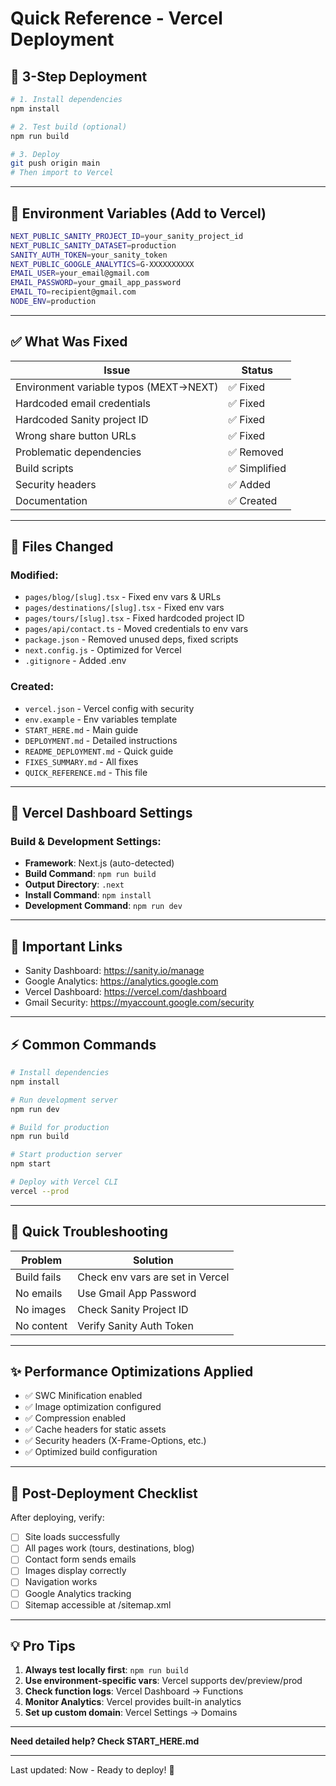 # Quick Reference - Vercel Deployment

## 🚀 3-Step Deployment

```bash
# 1. Install dependencies
npm install

# 2. Test build (optional)
npm run build

# 3. Deploy
git push origin main
# Then import to Vercel
```

---

## 🔑 Environment Variables (Add to Vercel)

```bash
NEXT_PUBLIC_SANITY_PROJECT_ID=your_sanity_project_id
NEXT_PUBLIC_SANITY_DATASET=production
SANITY_AUTH_TOKEN=your_sanity_token
NEXT_PUBLIC_GOOGLE_ANALYTICS=G-XXXXXXXXXX
EMAIL_USER=your_email@gmail.com
EMAIL_PASSWORD=your_gmail_app_password
EMAIL_TO=recipient@gmail.com
NODE_ENV=production
```

---

## ✅ What Was Fixed

| Issue | Status |
|-------|--------|
| Environment variable typos (MEXT→NEXT) | ✅ Fixed |
| Hardcoded email credentials | ✅ Fixed |
| Hardcoded Sanity project ID | ✅ Fixed |
| Wrong share button URLs | ✅ Fixed |
| Problematic dependencies | ✅ Removed |
| Build scripts | ✅ Simplified |
| Security headers | ✅ Added |
| Documentation | ✅ Created |

---

## 📁 Files Changed

### Modified:
- `pages/blog/[slug].tsx` - Fixed env vars & URLs
- `pages/destinations/[slug].tsx` - Fixed env vars
- `pages/tours/[slug].tsx` - Fixed hardcoded project ID
- `pages/api/contact.ts` - Moved credentials to env vars
- `package.json` - Removed unused deps, fixed scripts
- `next.config.js` - Optimized for Vercel
- `.gitignore` - Added .env

### Created:
- `vercel.json` - Vercel config with security
- `env.example` - Env variables template
- `START_HERE.md` - Main guide
- `DEPLOYMENT.md` - Detailed instructions
- `README_DEPLOYMENT.md` - Quick guide
- `FIXES_SUMMARY.md` - All fixes
- `QUICK_REFERENCE.md` - This file

---

## 🎯 Vercel Dashboard Settings

### Build & Development Settings:
- **Framework**: Next.js (auto-detected)
- **Build Command**: `npm run build`
- **Output Directory**: `.next`
- **Install Command**: `npm install`
- **Development Command**: `npm run dev`

---

## 🔗 Important Links

- Sanity Dashboard: https://sanity.io/manage
- Google Analytics: https://analytics.google.com
- Vercel Dashboard: https://vercel.com/dashboard
- Gmail Security: https://myaccount.google.com/security

---

## ⚡ Common Commands

```bash
# Install dependencies
npm install

# Run development server
npm run dev

# Build for production
npm run build

# Start production server
npm start

# Deploy with Vercel CLI
vercel --prod
```

---

## 🐛 Quick Troubleshooting

| Problem | Solution |
|---------|----------|
| Build fails | Check env vars are set in Vercel |
| No emails | Use Gmail App Password |
| No images | Check Sanity Project ID |
| No content | Verify Sanity Auth Token |

---

## ✨ Performance Optimizations Applied

- ✅ SWC Minification enabled
- ✅ Image optimization configured
- ✅ Compression enabled
- ✅ Cache headers for static assets
- ✅ Security headers (X-Frame-Options, etc.)
- ✅ Optimized build configuration

---

## 📱 Post-Deployment Checklist

After deploying, verify:
- [ ] Site loads successfully
- [ ] All pages work (tours, destinations, blog)
- [ ] Contact form sends emails
- [ ] Images display correctly
- [ ] Navigation works
- [ ] Google Analytics tracking
- [ ] Sitemap accessible at /sitemap.xml

---

## 💡 Pro Tips

1. **Always test locally first**: `npm run build`
2. **Use environment-specific vars**: Vercel supports dev/preview/prod
3. **Check function logs**: Vercel Dashboard → Functions
4. **Monitor Analytics**: Vercel provides built-in analytics
5. **Set up custom domain**: Vercel Settings → Domains

---

**Need detailed help? Check START_HERE.md**

---

Last updated: Now - Ready to deploy! 🚀


